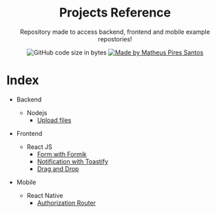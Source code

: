 <h1 align="center"> Projects Reference </h1>

<p align="center">Repository made to access backend, frontend and mobile example repostories!</p>

<p align="center">

  <img alt="GitHub code size in bytes" src="https://img.shields.io/github/last-commit/MathPSantos/projects-references">

  <a href="https://www.linkedin.com/in/mathpsantos/">
    <img alt="Made by Matheus Pires Santos" src="https://img.shields.io/badge/made%20by-MathPSantos-%2304D361?color=lightgrey">
  </a>
</p>

# Index

- Backend
  - Nodejs
    - [Upload files](https://github.com/MathPSantos/example-nodejs-uploadfile)

- Frontend
  - React JS
    - [Form with Formik](https://github.com/MathPSantos/example-react-formik)
    - [Notification with Toastify](https://github.com/MathPSantos/example-react-toastify)
    - [Drag and Drop](https://github.com/MathPSantos/example-react-dragndrop)

- Mobile
  - React Native
    - [Authorization Router](https://github.com/MathPSantos/example-reacts-auth)
